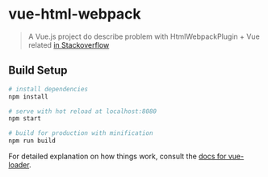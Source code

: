 # vue-html-webpack

> A Vue.js project do describe problem with HtmlWebpackPlugin + Vue related [in Stackoverflow][0]

## Build Setup

``` bash
# install dependencies
npm install

# serve with hot reload at localhost:8080
npm start

# build for production with minification
npm run build
```

For detailed explanation on how things work, consult the [docs for vue-loader](http://vuejs.github.io/vue-loader).


[0]: http://stackoverflow.com/questions/39318318/vue-html-webpack-plugin-not-load-index-html-generated/39320864?noredirect=1
